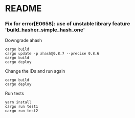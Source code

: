 # README

### Fix for error[E0658]: use of unstable library feature 'build_hasher_simple_hash_one'
Downgrade ahash
```
cargo build
cargo update -p ahash@0.8.7 --precise 0.8.6
cargo build
cargo deploy
```
Change the IDs and run again
```
cargo build
cargo deploy
```
Run tests
```
yarn install
cargo run test1
cargo run test2
```